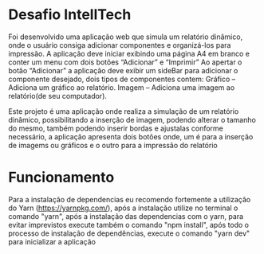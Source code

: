 # Desafio IntellTech

Foi desenvolvido uma aplicação web que simula um relatório dinâmico, onde o
usuário consiga adicionar componentes e organizá-los para impressão.
A aplicação deve iniciar exibindo uma página A4 em branco e conter um menu
com dois botões “Adicionar” e “Imprimir”
Ao apertar o botão “Adicionar” a aplicação deve exibir um sideBar para adicionar 
o componente desejado, dois tipos de componentes contem:
Gráfico – Adiciona um gráfico ao relatório.
Imagem – Adiciona uma imagem ao relatório(de seu computador).

Este projeto é uma aplicação onde realiza a simulação de um relatório dinâmico, 
possibilitando a inserção de imagem, podendo alterar o tamanho do mesmo, também 
podendo inserir bordas e ajustalas conforme necessário, a aplicação apresenta dois
botões onde, um é para a inserção de imagems ou gráficos e o outro para a impressão
do relatório

# Funcionamento


Para a instalação de dependencias eu recomendo fortemente a utilização do Yarn (https://yarnpkg.com/), 
após a instalação utilize no terminal o comando "yarn", após a instalação das dependencias com o yarn, para evitar imprevistos
execute também o comando "npm install", após todo o processo de instalação de dependências, execute o comando
"yarn dev" para inicializar a aplicação
